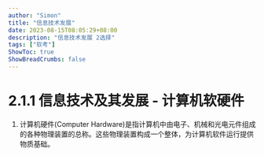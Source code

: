 ```yaml
---
author: "Simon"
title: "信息技术发展"
date: 2023-08-15T08:05:29+08:00
description: "信息技术发展 2选择"
tags: ["软考"]
ShowToc: true
ShowBreadCrumbs: false
---
```


# 2.1.1 信息技术及其发展 - 计算机软硬件

1. 计算机硬件(Computer Hardware)是指计算机中由电子、机械和光电元件组成的各种物理装置的总称。这些物理装置构成一个整体，为计算机软件运行提供物质基础。

